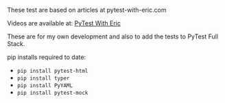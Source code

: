These test are based on articles at pytest-with-eric.com

Videos are available at: [PyTest With Eric](https://www.youtube.com/playlist?list=PLsszRSbzjyvm5meFiH-rDU-YiC5kcOLcK)

These are for my own development and also to add the tests to PyTest Full Stack.

pip installs required to date:

- `pip install pytest-html`
- `pip install typer`
- `pip install PyYAML`
- `pip install pytest-mock`